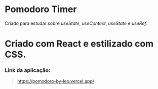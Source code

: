 # Pomodoro Timer

Criado para estudar sobre _useState_, _useContext_, _useState_ e _useRef_.

# Criado com React e estilizado com CSS.

### Link da aplicação:

> https://pomodoro-by-leo.vercel.app/
